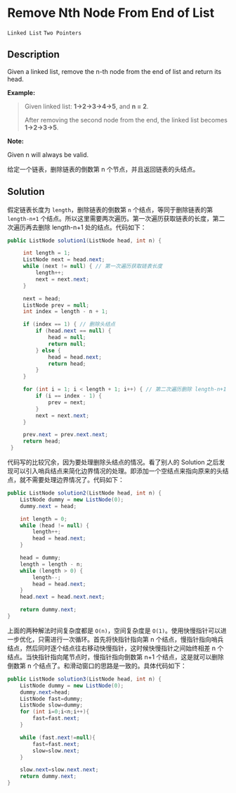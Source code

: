 # Remove Nth Node From End of List

`Linked List`  `Two Pointers`

## Description

Given a linked list, remove the n-th node from the end of list and return its head.

**Example:**

> Given linked list: **1->2->3->4->5**, and **n = 2**.
>
> After removing the second node from the end, the linked list becomes **1->2->3->5**.

**Note:**

Given n will always be valid.


给定一个链表，删除链表的倒数第 n 个节点，并且返回链表的头结点。

## Solution

假定链表长度为 `length`，删除链表的倒数第 `n` 个结点，等同于删除链表的第 `length-n+1` 个结点。所以这里需要两次遍历。第一次遍历获取链表的长度，第二次遍历再去删除 length-n+1 处的结点。代码如下：

```java
public ListNode solution1(ListNode head, int n) {

     int length = 1;
     ListNode next = head.next;
     while (next != null) { // 第一次遍历获取链表长度
         length++;
         next = next.next;
     }

     next = head;
     ListNode prev = null;
     int index = length - n + 1;

     if (index == 1) { // 删除头结点
         if (head.next == null) {
             head = null;
             return null;
         } else {
             head = head.next;
             return head;
         }
     }

     for (int i = 1; i < length + 1; i++) { // 第二次遍历删除 length-n+1 处结点
         if (i == index - 1) {
             prev = next;
         }
         next = next.next;
     }

     prev.next = prev.next.next;
     return head;
 }
```

代码写的比较冗余，因为要处理删除头结点的情况。看了别人的 Solution 之后发现可以引入哨兵结点来简化边界情况的处理。即添加一个空结点来指向原来的头结点，就不需要处理边界情况了。代码如下：

```java
public ListNode solution2(ListNode head, int n) {
    ListNode dummy = new ListNode(0);
    dummy.next = head;

    int length = 0;
    while (head != null) {
        length++;
        head = head.next;
    }

    head = dummy;
    length = length - n;
    while (length > 0) {
        length--;
        head = head.next;
    }
    head.next = head.next.next;

    return dummy.next;
}
```

上面的两种解法时间复杂度都是 `O(n)`，空间复杂度是 `O(1)`。使用快慢指针可以进一步优化，只需进行一次循环。首先将快指针指向第 n 个结点，慢指针指向哨兵结点，然后同时逐个结点往右移动快慢指针，这时候快慢指针之间始终相差 n 个结点。当快指针指向尾节点时，慢指针指向倒数第 n+1 个结点，这是就可以删除倒数第 n 个结点了。和滑动窗口的思路是一致的。具体代码如下：

```java
public ListNode solution3(ListNode head, int n) {
    ListNode dummy = new ListNode(0);
    dummy.next=head;
    ListNode fast=dummy;
    ListNode slow=dummy;
    for (int i=0;i<n;i++){
        fast=fast.next;
    }

    while (fast.next!=null){
        fast=fast.next;
        slow=slow.next;
    }

    slow.next=slow.next.next;
    return dummy.next;
}
```
